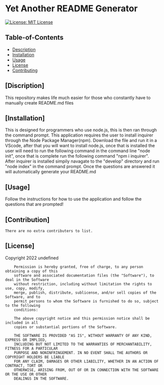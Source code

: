 
  # Yet Another README Generator

  [![License: MIT License](https://img.shields.io/badge/license-MIT-red)](https://img.shields.io/badge/license-MIT-red)

  ## Table-of-Contents

  * [Description](#description)
  * [Installation](#installation)
  * [Usage](#usage)
  * [License](#license)
  * [Contributing](#contributing)
  
  ## [Discription]

  This repository makes life much easier for those who constantly have to manually create README.md files
  
  ## [Installation]
  
  This is designed for programmers who use node.js, this is then ran through the command prompt. This application requires the user to install inquirer through the Node Package Manager(npm). Download the file and run it in a VScode, after that you will want to install node.js, once that is installed the user will need to run the following command in the command line "node init", once that is complete run the following command "npm i inquirer". After inquirer is installed simpily navagate to the "develop" directory and run "node index" in the command prompt. Once the questions are answered it will automatically generate your README.md
  
  ## [Usage]

  Follow the instructions for how to use the application and follow the questions that are prompted!

  ## [Contribution]

  
    There are no extra contributers to list.
    

  ## [License]
  Copyright 2022 undefined

        Permission is hereby granted, free of charge, to any person obtaining a copy of this 
        software and associated documentation files (the "Software"), to deal in the Software 
        without restriction, including without limitation the rights to use, copy, modify, 
        merge, publish, distribute, sublicense, and/or sell copies of the Software, and to 
        permit persons to whom the Software is furnished to do so, subject to the following 
        conditions:
        
        The above copyright notice and this permission notice shall be included in all 
        copies or substantial portions of the Software.
        
        THE SOFTWARE IS PROVIDED "AS IS", WITHOUT WARRANTY OF ANY KIND, EXPRESS OR IMPLIED, 
        INCLUDING BUT NOT LIMITED TO THE WARRANTIES OF MERCHANTABILITY, FITNESS FOR A PARTICULAR 
        PURPOSE AND NONINFRINGEMENT. IN NO EVENT SHALL THE AUTHORS OR COPYRIGHT HOLDERS BE LIABLE 
        FOR ANY CLAIM, DAMAGES OR OTHER LIABILITY, WHETHER IN AN ACTION OF CONTRACT, TORT OR 
        OTHERWISE, ARISING FROM, OUT OF OR IN CONNECTION WITH THE SOFTWARE OR THE USE OR OTHER 
        DEALINGS IN THE SOFTWARE.
